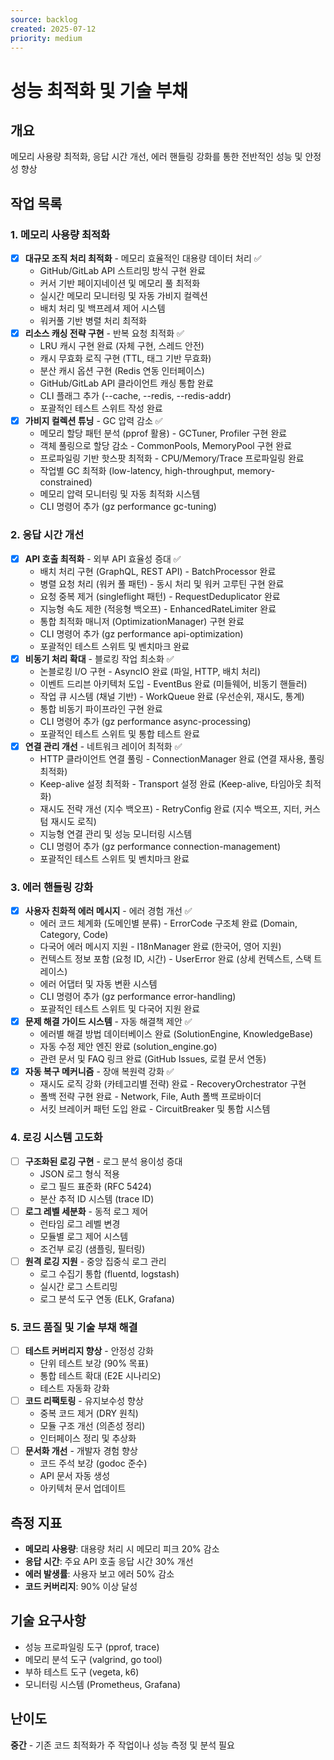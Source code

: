 ```yaml
---
source: backlog
created: 2025-07-12
priority: medium
---
```


# 성능 최적화 및 기술 부채

## 개요
메모리 사용량 최적화, 응답 시간 개선, 에러 핸들링 강화를 통한 전반적인 성능 및 안정성 향상

## 작업 목록

### 1. 메모리 사용량 최적화
- [x] **대규모 조직 처리 최적화** - 메모리 효율적인 대용량 데이터 처리 ✅
  - GitHub/GitLab API 스트리밍 방식 구현 완료
  - 커서 기반 페이지네이션 및 메모리 풀 최적화
  - 실시간 메모리 모니터링 및 자동 가비지 컬렉션
  - 배치 처리 및 백프레셔 제어 시스템
  - 워커풀 기반 병렬 처리 최적화
- [x] **리소스 캐싱 전략 구현** - 반복 요청 최적화 ✅
  - LRU 캐시 구현 완료 (자체 구현, 스레드 안전)
  - 캐시 무효화 로직 구현 (TTL, 태그 기반 무효화)
  - 분산 캐시 옵션 구현 (Redis 연동 인터페이스)
  - GitHub/GitLab API 클라이언트 캐싱 통합 완료
  - CLI 플래그 추가 (--cache, --redis, --redis-addr)
  - 포괄적인 테스트 스위트 작성 완료
- [x] **가비지 컬렉션 튜닝** - GC 압력 감소 ✅
  - 메모리 할당 패턴 분석 (pprof 활용) - GCTuner, Profiler 구현 완료
  - 객체 풀링으로 할당 감소 - CommonPools, MemoryPool 구현 완료
  - 프로파일링 기반 핫스팟 최적화 - CPU/Memory/Trace 프로파일링 완료
  - 작업별 GC 최적화 (low-latency, high-throughput, memory-constrained)
  - 메모리 압력 모니터링 및 자동 최적화 시스템
  - CLI 명령어 추가 (gz performance gc-tuning)

### 2. 응답 시간 개선
- [x] **API 호출 최적화** - 외부 API 효율성 증대 ✅
  - 배치 처리 구현 (GraphQL, REST API) - BatchProcessor 완료
  - 병렬 요청 처리 (워커 풀 패턴) - 동시 처리 및 워커 고루틴 구현 완료
  - 요청 중복 제거 (singleflight 패턴) - RequestDeduplicator 완료
  - 지능형 속도 제한 (적응형 백오프) - EnhancedRateLimiter 완료
  - 통합 최적화 매니저 (OptimizationManager) 구현 완료
  - CLI 명령어 추가 (gz performance api-optimization)
  - 포괄적인 테스트 스위트 및 벤치마크 완료
- [x] **비동기 처리 확대** - 블로킹 작업 최소화 ✅
  - 논블로킹 I/O 구현 - AsyncIO 완료 (파일, HTTP, 배치 처리)
  - 이벤트 드리븐 아키텍처 도입 - EventBus 완료 (미들웨어, 비동기 핸들러)
  - 작업 큐 시스템 (채널 기반) - WorkQueue 완료 (우선순위, 재시도, 통계)
  - 통합 비동기 파이프라인 구현 완료
  - CLI 명령어 추가 (gz performance async-processing)
  - 포괄적인 테스트 스위트 및 통합 테스트 완료
- [x] **연결 관리 개선** - 네트워크 레이어 최적화 ✅
  - HTTP 클라이언트 연결 풀링 - ConnectionManager 완료 (연결 재사용, 풀링 최적화)
  - Keep-alive 설정 최적화 - Transport 설정 완료 (Keep-alive, 타임아웃 최적화)
  - 재시도 전략 개선 (지수 백오프) - RetryConfig 완료 (지수 백오프, 지터, 커스텀 재시도 로직)
  - 지능형 연결 관리 및 성능 모니터링 시스템
  - CLI 명령어 추가 (gz performance connection-management)
  - 포괄적인 테스트 스위트 및 벤치마크 완료

### 3. 에러 핸들링 강화
- [x] **사용자 친화적 에러 메시지** - 에러 경험 개선 ✅
  - 에러 코드 체계화 (도메인별 분류) - ErrorCode 구조체 완료 (Domain, Category, Code)
  - 다국어 에러 메시지 지원 - I18nManager 완료 (한국어, 영어 지원)
  - 컨텍스트 정보 포함 (요청 ID, 시간) - UserError 완료 (상세 컨텍스트, 스택 트레이스)
  - 에러 어댑터 및 자동 변환 시스템
  - CLI 명령어 추가 (gz performance error-handling)
  - 포괄적인 테스트 스위트 및 다국어 지원 완료
- [x] **문제 해결 가이드 시스템** - 자동 해결책 제안 ✅
  - 에러별 해결 방법 데이터베이스 완료 (SolutionEngine, KnowledgeBase)
  - 자동 수정 제안 엔진 완료 (solution_engine.go)
  - 관련 문서 및 FAQ 링크 완료 (GitHub Issues, 로컬 문서 연동)
- [x] **자동 복구 메커니즘** - 장애 복원력 강화 ✅
  - 재시도 로직 강화 (카테고리별 전략) 완료 - RecoveryOrchestrator 구현
  - 폴백 전략 구현 완료 - Network, File, Auth 폴백 프로바이더
  - 서킷 브레이커 패턴 도입 완료 - CircuitBreaker 및 통합 시스템

### 4. 로깅 시스템 고도화
- [ ] **구조화된 로깅 구현** - 로그 분석 용이성 증대
  - JSON 로그 형식 적용
  - 로그 필드 표준화 (RFC 5424)
  - 분산 추적 ID 시스템 (trace ID)
- [ ] **로그 레벨 세분화** - 동적 로그 제어
  - 런타임 로그 레벨 변경
  - 모듈별 로그 제어 시스템
  - 조건부 로깅 (샘플링, 필터링)
- [ ] **원격 로깅 지원** - 중앙 집중식 로그 관리
  - 로그 수집기 통합 (fluentd, logstash)
  - 실시간 로그 스트리밍
  - 로그 분석 도구 연동 (ELK, Grafana)

### 5. 코드 품질 및 기술 부채 해결
- [ ] **테스트 커버리지 향상** - 안정성 강화
  - 단위 테스트 보강 (90% 목표)
  - 통합 테스트 확대 (E2E 시나리오)
  - 테스트 자동화 강화
- [ ] **코드 리팩토링** - 유지보수성 향상
  - 중복 코드 제거 (DRY 원칙)
  - 모듈 구조 개선 (의존성 정리)
  - 인터페이스 정리 및 추상화
- [ ] **문서화 개선** - 개발자 경험 향상
  - 코드 주석 보강 (godoc 준수)
  - API 문서 자동 생성
  - 아키텍처 문서 업데이트

## 측정 지표
- **메모리 사용량**: 대용량 처리 시 메모리 피크 20% 감소
- **응답 시간**: 주요 API 호출 응답 시간 30% 개선
- **에러 발생률**: 사용자 보고 에러 50% 감소
- **코드 커버리지**: 90% 이상 달성

## 기술 요구사항
- 성능 프로파일링 도구 (pprof, trace)
- 메모리 분석 도구 (valgrind, go tool)
- 부하 테스트 도구 (vegeta, k6)
- 모니터링 시스템 (Prometheus, Grafana)

## 난이도
**중간** - 기존 코드 최적화가 주 작업이나 성능 측정 및 분석 필요